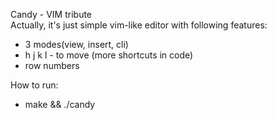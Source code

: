 Candy - VIM tribute  
Actually, it's just simple vim-like editor with following features:
* 3 modes(view, insert, cli)
* h j k l - to move (more shortcuts in code)
* row numbers

How to run:  
* make && ./candy
